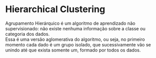 # Hierarchical Clustering
Agrupamento Hierárquico é um algoritmo de aprendizado não supervisionado: não existe nenhuma informação sobre a classe ou
categoria dos dados.   
Essa é uma versão aglomerativa do algoritmo, ou seja, no primeiro momento cada dado é um grupo isolado, que sucessivamente vão se unindo até que exista somente um, formado por todos os dados.  
